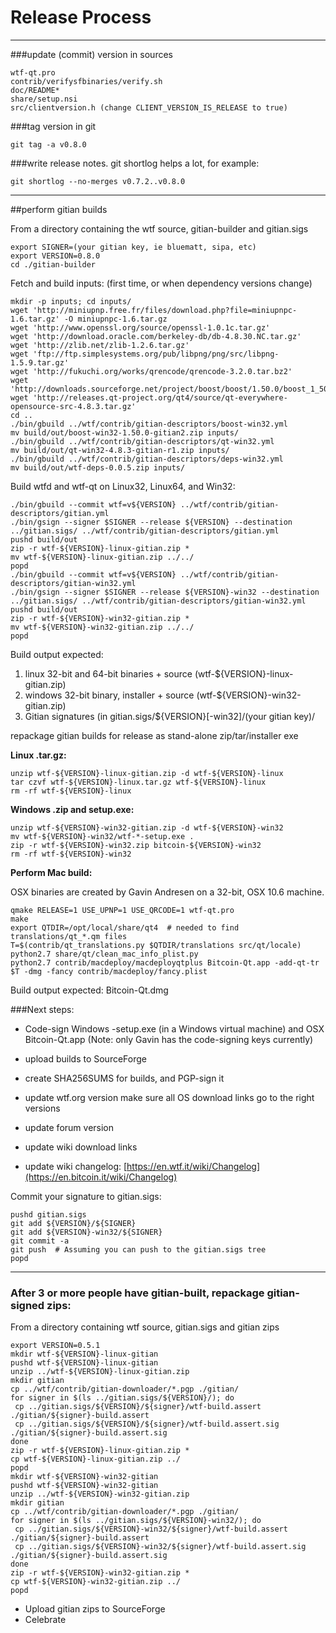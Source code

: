 Release Process
====================

* * *

###update (commit) version in sources


	wtf-qt.pro
	contrib/verifysfbinaries/verify.sh
	doc/README*
	share/setup.nsi
	src/clientversion.h (change CLIENT_VERSION_IS_RELEASE to true)

###tag version in git

	git tag -a v0.8.0

###write release notes. git shortlog helps a lot, for example:

	git shortlog --no-merges v0.7.2..v0.8.0

* * *

##perform gitian builds

 From a directory containing the wtf source, gitian-builder and gitian.sigs
  
	export SIGNER=(your gitian key, ie bluematt, sipa, etc)
	export VERSION=0.8.0
	cd ./gitian-builder

 Fetch and build inputs: (first time, or when dependency versions change)

	mkdir -p inputs; cd inputs/
	wget 'http://miniupnp.free.fr/files/download.php?file=miniupnpc-1.6.tar.gz' -O miniupnpc-1.6.tar.gz
	wget 'http://www.openssl.org/source/openssl-1.0.1c.tar.gz'
	wget 'http://download.oracle.com/berkeley-db/db-4.8.30.NC.tar.gz'
	wget 'http://zlib.net/zlib-1.2.6.tar.gz'
	wget 'ftp://ftp.simplesystems.org/pub/libpng/png/src/libpng-1.5.9.tar.gz'
	wget 'http://fukuchi.org/works/qrencode/qrencode-3.2.0.tar.bz2'
	wget 'http://downloads.sourceforge.net/project/boost/boost/1.50.0/boost_1_50_0.tar.bz2'
	wget 'http://releases.qt-project.org/qt4/source/qt-everywhere-opensource-src-4.8.3.tar.gz'
	cd ..
	./bin/gbuild ../wtf/contrib/gitian-descriptors/boost-win32.yml
	mv build/out/boost-win32-1.50.0-gitian2.zip inputs/
	./bin/gbuild ../wtf/contrib/gitian-descriptors/qt-win32.yml
	mv build/out/qt-win32-4.8.3-gitian-r1.zip inputs/
	./bin/gbuild ../wtf/contrib/gitian-descriptors/deps-win32.yml
	mv build/out/wtf-deps-0.0.5.zip inputs/

 Build wtfd and wtf-qt on Linux32, Linux64, and Win32:
  
	./bin/gbuild --commit wtf=v${VERSION} ../wtf/contrib/gitian-descriptors/gitian.yml
	./bin/gsign --signer $SIGNER --release ${VERSION} --destination ../gitian.sigs/ ../wtf/contrib/gitian-descriptors/gitian.yml
	pushd build/out
	zip -r wtf-${VERSION}-linux-gitian.zip *
	mv wtf-${VERSION}-linux-gitian.zip ../../
	popd
	./bin/gbuild --commit wtf=v${VERSION} ../wtf/contrib/gitian-descriptors/gitian-win32.yml
	./bin/gsign --signer $SIGNER --release ${VERSION}-win32 --destination ../gitian.sigs/ ../wtf/contrib/gitian-descriptors/gitian-win32.yml
	pushd build/out
	zip -r wtf-${VERSION}-win32-gitian.zip *
	mv wtf-${VERSION}-win32-gitian.zip ../../
	popd

  Build output expected:

  1. linux 32-bit and 64-bit binaries + source (wtf-${VERSION}-linux-gitian.zip)
  2. windows 32-bit binary, installer + source (wtf-${VERSION}-win32-gitian.zip)
  3. Gitian signatures (in gitian.sigs/${VERSION}[-win32]/(your gitian key)/

repackage gitian builds for release as stand-alone zip/tar/installer exe

**Linux .tar.gz:**

	unzip wtf-${VERSION}-linux-gitian.zip -d wtf-${VERSION}-linux
	tar czvf wtf-${VERSION}-linux.tar.gz wtf-${VERSION}-linux
	rm -rf wtf-${VERSION}-linux

**Windows .zip and setup.exe:**

	unzip wtf-${VERSION}-win32-gitian.zip -d wtf-${VERSION}-win32
	mv wtf-${VERSION}-win32/wtf-*-setup.exe .
	zip -r wtf-${VERSION}-win32.zip bitcoin-${VERSION}-win32
	rm -rf wtf-${VERSION}-win32

**Perform Mac build:**

  OSX binaries are created by Gavin Andresen on a 32-bit, OSX 10.6 machine.

	qmake RELEASE=1 USE_UPNP=1 USE_QRCODE=1 wtf-qt.pro
	make
	export QTDIR=/opt/local/share/qt4  # needed to find translations/qt_*.qm files
	T=$(contrib/qt_translations.py $QTDIR/translations src/qt/locale)
	python2.7 share/qt/clean_mac_info_plist.py
	python2.7 contrib/macdeploy/macdeployqtplus Bitcoin-Qt.app -add-qt-tr $T -dmg -fancy contrib/macdeploy/fancy.plist

 Build output expected: Bitcoin-Qt.dmg

###Next steps:

* Code-sign Windows -setup.exe (in a Windows virtual machine) and
  OSX Bitcoin-Qt.app (Note: only Gavin has the code-signing keys currently)

* upload builds to SourceForge

* create SHA256SUMS for builds, and PGP-sign it

* update wtf.org version
  make sure all OS download links go to the right versions

* update forum version

* update wiki download links

* update wiki changelog: [https://en.wtf.it/wiki/Changelog](https://en.bitcoin.it/wiki/Changelog)

Commit your signature to gitian.sigs:

	pushd gitian.sigs
	git add ${VERSION}/${SIGNER}
	git add ${VERSION}-win32/${SIGNER}
	git commit -a
	git push  # Assuming you can push to the gitian.sigs tree
	popd

-------------------------------------------------------------------------

### After 3 or more people have gitian-built, repackage gitian-signed zips:

From a directory containing wtf source, gitian.sigs and gitian zips

	export VERSION=0.5.1
	mkdir wtf-${VERSION}-linux-gitian
	pushd wtf-${VERSION}-linux-gitian
	unzip ../wtf-${VERSION}-linux-gitian.zip
	mkdir gitian
	cp ../wtf/contrib/gitian-downloader/*.pgp ./gitian/
	for signer in $(ls ../gitian.sigs/${VERSION}/); do
	 cp ../gitian.sigs/${VERSION}/${signer}/wtf-build.assert ./gitian/${signer}-build.assert
	 cp ../gitian.sigs/${VERSION}/${signer}/wtf-build.assert.sig ./gitian/${signer}-build.assert.sig
	done
	zip -r wtf-${VERSION}-linux-gitian.zip *
	cp wtf-${VERSION}-linux-gitian.zip ../
	popd
	mkdir wtf-${VERSION}-win32-gitian
	pushd wtf-${VERSION}-win32-gitian
	unzip ../wtf-${VERSION}-win32-gitian.zip
	mkdir gitian
	cp ../wtf/contrib/gitian-downloader/*.pgp ./gitian/
	for signer in $(ls ../gitian.sigs/${VERSION}-win32/); do
	 cp ../gitian.sigs/${VERSION}-win32/${signer}/wtf-build.assert ./gitian/${signer}-build.assert
	 cp ../gitian.sigs/${VERSION}-win32/${signer}/wtf-build.assert.sig ./gitian/${signer}-build.assert.sig
	done
	zip -r wtf-${VERSION}-win32-gitian.zip *
	cp wtf-${VERSION}-win32-gitian.zip ../
	popd

- Upload gitian zips to SourceForge
- Celebrate 
